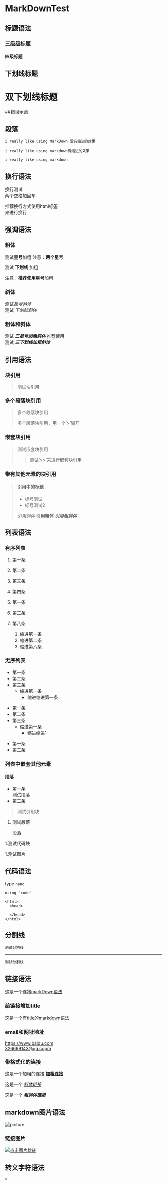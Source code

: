 # MarkDownTest
## 标题语法
### 三级级标题
#### 四级标题
下划线标题
----
双下划线标题
====
##错误示范

## 段落
    i really like using MarkDown 没有缩进的效果

    i really like using markdown有缩进的效果

    i really like using markdown

## 换行语法
换行测试  
两个空格加回车

推荐换行方式使用html标签</br>来进行换行

## 强调语法
### 粗体
测试**星号**加粗 注意：**两个星号**


测试 __下划线__ 加粗

注意：**推荐使用星号**加粗

### 斜体
测试*星号斜体*</br>
测试 _下划线斜体_

### 粗体和斜体
测试 ***三星号加粗斜体*** 推荐使用  
测试 ___三下划线加粗斜体___

## 引用语法
### 块引用
> 测试快引用
### 多个段落块引用
> 多个段落块引用
>
> 多个段落块引用，用一个‘>’隔开

### 嵌套块引用
> 测试嵌套块引用
> 
>> 测试‘>>’来进行嵌套块引用

### 带有其他元素的块引用
> #### 引用中的标题
> 
> - 标号测试
> - 标号测试2
> 
> *引用斜体* **引用粗体** ***引用粗斜体***  

## 列表语法
### 有序列表
1. 第一条
2. 第二条
3. 第三条
4. 第四条
   
1. 第一条
1. 第二条
8. 第八条
   1. 缩进第一条
   2. 缩进第二条
   8. 缩进第八条

### 无序列表
- 第一条
- 第二条
- 第三条
  - 缩进第一条
    - 缩进缩进第一条
  
* 第一条
* 第二条
* 第三条
  * 缩进第一条
    * 缩进缩进1
  
+ 第一条
+ 第二条

### 列表中嵌套其他元素
#### 段落
- 第一条   
 测试段落
- 第二条
> 测试引用块

1. 测试段落
   
    段落   

1.测试代码块
<html>
  <head>
    <title>代码块</title>
  </head>
</html>

1.测试图片

## 代码语法

type `nano`

`` using `code` ``

    <html>
      <head>
      
      </head>
    </html>

## 分割线
    测试分割线
  ------
    测试分割线

## 链接语法
这是一个连接[markDown语法](https://www.baidu.com)

### 给链接增加title
这是一个有title的[markdown语法](https://www.baidu.com "这是百度搜索哦")

### email和网址地址
<https://www.baidu.com>  
<326699143@qq.copm>

### 带格式化的连接
这是一个加粗的连接 **[加粗连接](https://www.baidu.com)**  

这是一个 *[斜体链接](http://www.baidu.com)*

这是一个 ***[粗斜体链接](http://www.baidu.com)***


## markdown图片语法
![picture](/pic/test.jpg "这是个图片")

### 链接图片
[![点击图片跳转](/pic/test.jpg)](https://www.baidu.com)

## 转义字符语法
\* 















